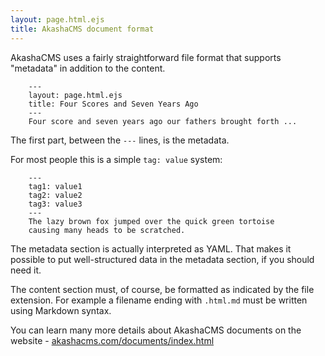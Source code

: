 ```yaml
---
layout: page.html.ejs
title: AkashaCMS document format
---
```



AkashaCMS uses a fairly straightforward file format that supports "metadata" in addition to the content.

```
    ---
    layout: page.html.ejs
    title: Four Scores and Seven Years Ago
    ---
    Four score and seven years ago our fathers brought forth ...
```

The first part, between the `---` lines, is the metadata.

For most people this is a simple `tag: value` system:

```
    ---
    tag1: value1
    tag2: value2
    tag3: value3
    ---
    The lazy brown fox jumped over the quick green tortoise
    causing many heads to be scratched.
```

The metadata section is actually interpreted as YAML.  That makes it possible to put well-structured data in the metadata section, if you should need it. 

The content section must, of course, be formatted as indicated by the file extension.  For example a filename ending with `.html.md` must be written using Markdown syntax.

You can learn many more details about AkashaCMS documents on the website - [akashacms.com/documents/index.html](http://akashacms.com/documents/index.html)
